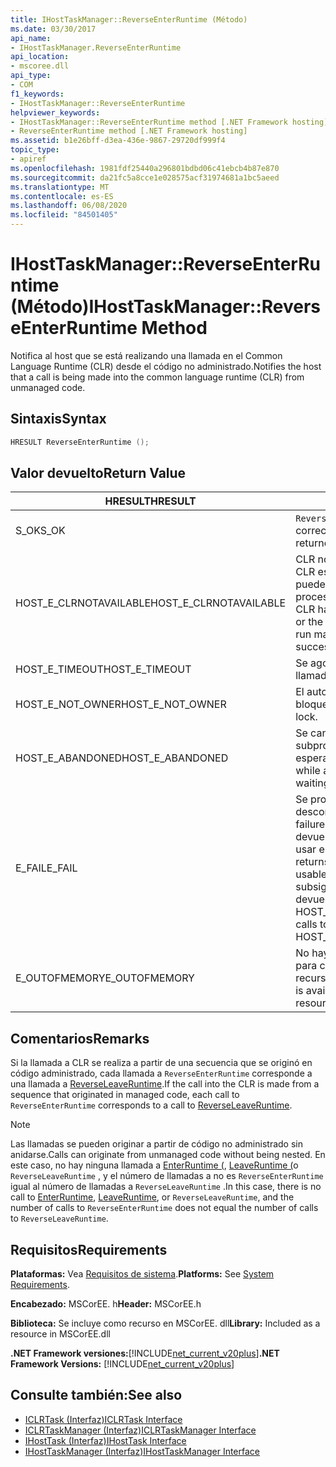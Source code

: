 ```yaml
---
title: IHostTaskManager::ReverseEnterRuntime (Método)
ms.date: 03/30/2017
api_name:
- IHostTaskManager.ReverseEnterRuntime
api_location:
- mscoree.dll
api_type:
- COM
f1_keywords:
- IHostTaskManager::ReverseEnterRuntime
helpviewer_keywords:
- IHostTaskManager::ReverseEnterRuntime method [.NET Framework hosting]
- ReverseEnterRuntime method [.NET Framework hosting]
ms.assetid: b1e26bff-d3ea-436e-9867-29720df999f4
topic_type:
- apiref
ms.openlocfilehash: 1981fdf25440a296801bdbd06c41ebcb4b87e870
ms.sourcegitcommit: da21fc5a8cce1e028575acf31974681a1bc5aeed
ms.translationtype: MT
ms.contentlocale: es-ES
ms.lasthandoff: 06/08/2020
ms.locfileid: "84501405"
---
```

# <a name="ihosttaskmanagerreverseenterruntime-method"></a><span data-ttu-id="3f9d7-102">IHostTaskManager::ReverseEnterRuntime (Método)</span><span class="sxs-lookup"><span data-stu-id="3f9d7-102">IHostTaskManager::ReverseEnterRuntime Method</span></span>
<span data-ttu-id="3f9d7-103">Notifica al host que se está realizando una llamada en el Common Language Runtime (CLR) desde el código no administrado.</span><span class="sxs-lookup"><span data-stu-id="3f9d7-103">Notifies the host that a call is being made into the common language runtime (CLR) from unmanaged code.</span></span>  
  
## <a name="syntax"></a><span data-ttu-id="3f9d7-104">Sintaxis</span><span class="sxs-lookup"><span data-stu-id="3f9d7-104">Syntax</span></span>  
  
```cpp  
HRESULT ReverseEnterRuntime ();  
```  
  
## <a name="return-value"></a><span data-ttu-id="3f9d7-105">Valor devuelto</span><span class="sxs-lookup"><span data-stu-id="3f9d7-105">Return Value</span></span>  
  
|<span data-ttu-id="3f9d7-106">HRESULT</span><span class="sxs-lookup"><span data-stu-id="3f9d7-106">HRESULT</span></span>|<span data-ttu-id="3f9d7-107">Descripción</span><span class="sxs-lookup"><span data-stu-id="3f9d7-107">Description</span></span>|  
|-------------|-----------------|  
|<span data-ttu-id="3f9d7-108">S_OK</span><span class="sxs-lookup"><span data-stu-id="3f9d7-108">S_OK</span></span>|<span data-ttu-id="3f9d7-109">`ReverseEnterRuntime`se devolvió correctamente.</span><span class="sxs-lookup"><span data-stu-id="3f9d7-109">`ReverseEnterRuntime` returned successfully.</span></span>|  
|<span data-ttu-id="3f9d7-110">HOST_E_CLRNOTAVAILABLE</span><span class="sxs-lookup"><span data-stu-id="3f9d7-110">HOST_E_CLRNOTAVAILABLE</span></span>|<span data-ttu-id="3f9d7-111">CLR no se ha cargado en un proceso o CLR está en un estado en el que no puede ejecutar código administrado ni procesar la llamada correctamente.</span><span class="sxs-lookup"><span data-stu-id="3f9d7-111">The CLR has not been loaded into a process, or the CLR is in a state in which it cannot run managed code or process the call successfully.</span></span>|  
|<span data-ttu-id="3f9d7-112">HOST_E_TIMEOUT</span><span class="sxs-lookup"><span data-stu-id="3f9d7-112">HOST_E_TIMEOUT</span></span>|<span data-ttu-id="3f9d7-113">Se agotó el tiempo de espera de la llamada.</span><span class="sxs-lookup"><span data-stu-id="3f9d7-113">The call timed out.</span></span>|  
|<span data-ttu-id="3f9d7-114">HOST_E_NOT_OWNER</span><span class="sxs-lookup"><span data-stu-id="3f9d7-114">HOST_E_NOT_OWNER</span></span>|<span data-ttu-id="3f9d7-115">El autor de la llamada no posee el bloqueo.</span><span class="sxs-lookup"><span data-stu-id="3f9d7-115">The caller does not own the lock.</span></span>|  
|<span data-ttu-id="3f9d7-116">HOST_E_ABANDONED</span><span class="sxs-lookup"><span data-stu-id="3f9d7-116">HOST_E_ABANDONED</span></span>|<span data-ttu-id="3f9d7-117">Se canceló un evento mientras un subproceso o fibra bloqueados estaba esperando en él.</span><span class="sxs-lookup"><span data-stu-id="3f9d7-117">An event was canceled while a blocked thread or fiber was waiting on it.</span></span>|  
|<span data-ttu-id="3f9d7-118">E_FAIL</span><span class="sxs-lookup"><span data-stu-id="3f9d7-118">E_FAIL</span></span>|<span data-ttu-id="3f9d7-119">Se produjo un error grave desconocido.</span><span class="sxs-lookup"><span data-stu-id="3f9d7-119">An unknown catastrophic failure occurred.</span></span> <span data-ttu-id="3f9d7-120">Cuando un método devuelve E_FAIL, CLR ya no se puede usar en el proceso.</span><span class="sxs-lookup"><span data-stu-id="3f9d7-120">When a method returns E_FAIL, the CLR is no longer usable within the process.</span></span> <span data-ttu-id="3f9d7-121">Las llamadas subsiguientes a métodos de hospedaje devuelven HOST_E_CLRNOTAVAILABLE.</span><span class="sxs-lookup"><span data-stu-id="3f9d7-121">Subsequent calls to hosting methods return HOST_E_CLRNOTAVAILABLE.</span></span>|  
|<span data-ttu-id="3f9d7-122">E_OUTOFMEMORY</span><span class="sxs-lookup"><span data-stu-id="3f9d7-122">E_OUTOFMEMORY</span></span>|<span data-ttu-id="3f9d7-123">No hay suficiente memoria disponible para completar la asignación de recursos solicitada.</span><span class="sxs-lookup"><span data-stu-id="3f9d7-123">Not enough memory is available to complete the requested resource allocation.</span></span>|  
  
## <a name="remarks"></a><span data-ttu-id="3f9d7-124">Comentarios</span><span class="sxs-lookup"><span data-stu-id="3f9d7-124">Remarks</span></span>  
 <span data-ttu-id="3f9d7-125">Si la llamada a CLR se realiza a partir de una secuencia que se originó en código administrado, cada llamada a `ReverseEnterRuntime` corresponde a una llamada a [ReverseLeaveRuntime](ihosttaskmanager-reverseleaveruntime-method.md).</span><span class="sxs-lookup"><span data-stu-id="3f9d7-125">If the call into the CLR is made from a sequence that originated in managed code, each call to `ReverseEnterRuntime` corresponds to a call to [ReverseLeaveRuntime](ihosttaskmanager-reverseleaveruntime-method.md).</span></span>  
  
> [!NOTE]
> <span data-ttu-id="3f9d7-126">Las llamadas se pueden originar a partir de código no administrado sin anidarse.</span><span class="sxs-lookup"><span data-stu-id="3f9d7-126">Calls can originate from unmanaged code without being nested.</span></span> <span data-ttu-id="3f9d7-127">En este caso, no hay ninguna llamada a [EnterRuntime (](ihosttaskmanager-enterruntime-method.md), [LeaveRuntime (](ihosttaskmanager-leaveruntime-method.md)o `ReverseLeaveRuntime` , y el número de llamadas a no es `ReverseEnterRuntime` igual al número de llamadas a `ReverseLeaveRuntime` .</span><span class="sxs-lookup"><span data-stu-id="3f9d7-127">In this case, there is no call to [EnterRuntime](ihosttaskmanager-enterruntime-method.md), [LeaveRuntime](ihosttaskmanager-leaveruntime-method.md), or `ReverseLeaveRuntime`, and the number of calls to `ReverseEnterRuntime` does not equal the number of calls to `ReverseLeaveRuntime`.</span></span>  
  
## <a name="requirements"></a><span data-ttu-id="3f9d7-128">Requisitos</span><span class="sxs-lookup"><span data-stu-id="3f9d7-128">Requirements</span></span>  
 <span data-ttu-id="3f9d7-129">**Plataformas:** Vea [Requisitos de sistema](../../get-started/system-requirements.md).</span><span class="sxs-lookup"><span data-stu-id="3f9d7-129">**Platforms:** See [System Requirements](../../get-started/system-requirements.md).</span></span>  
  
 <span data-ttu-id="3f9d7-130">**Encabezado:** MSCorEE. h</span><span class="sxs-lookup"><span data-stu-id="3f9d7-130">**Header:** MSCorEE.h</span></span>  
  
 <span data-ttu-id="3f9d7-131">**Biblioteca:** Se incluye como recurso en MSCorEE. dll</span><span class="sxs-lookup"><span data-stu-id="3f9d7-131">**Library:** Included as a resource in MSCorEE.dll</span></span>  
  
 <span data-ttu-id="3f9d7-132">**.NET Framework versiones:**[!INCLUDE[net_current_v20plus](../../../../includes/net-current-v20plus-md.md)]</span><span class="sxs-lookup"><span data-stu-id="3f9d7-132">**.NET Framework Versions:** [!INCLUDE[net_current_v20plus](../../../../includes/net-current-v20plus-md.md)]</span></span>  
  
## <a name="see-also"></a><span data-ttu-id="3f9d7-133">Consulte también:</span><span class="sxs-lookup"><span data-stu-id="3f9d7-133">See also</span></span>

- [<span data-ttu-id="3f9d7-134">ICLRTask (Interfaz)</span><span class="sxs-lookup"><span data-stu-id="3f9d7-134">ICLRTask Interface</span></span>](iclrtask-interface.md)
- [<span data-ttu-id="3f9d7-135">ICLRTaskManager (Interfaz)</span><span class="sxs-lookup"><span data-stu-id="3f9d7-135">ICLRTaskManager Interface</span></span>](iclrtaskmanager-interface.md)
- [<span data-ttu-id="3f9d7-136">IHostTask (Interfaz)</span><span class="sxs-lookup"><span data-stu-id="3f9d7-136">IHostTask Interface</span></span>](ihosttask-interface.md)
- [<span data-ttu-id="3f9d7-137">IHostTaskManager (Interfaz)</span><span class="sxs-lookup"><span data-stu-id="3f9d7-137">IHostTaskManager Interface</span></span>](ihosttaskmanager-interface.md)
